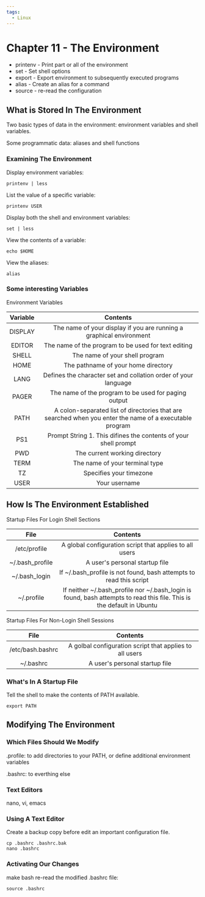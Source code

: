 ```yaml
---
tags:
  - Linux
---
```


# Chapter 11 - The Environment

- printenv - Print part or all of the environment
- set - Set shell options
- export - Export environment to subsequently executed programs
- alias - Create an alias for a command
- source - re-read the configuration

## What is Stored In The Environment

Two basic types of data in the environment: environment variables and shell variables.

Some programmatic data: aliases and shell functions

### Examining The Environment

Display environment variables:

    printenv | less

List the value of a specific variable:

    printenv USER

Display both the shell and environment variables:

    set | less

View the contents of a variable:

    echo $HOME

View the aliases:

    alias

### Some interesting Variables

Environment Variables

| Variable |                                                Contents                                                 |
| :------: | :-----------------------------------------------------------------------------------------------------: |
| DISPLAY  |                   The name of your display if you are running a graphical environment                   |
|  EDITOR  |                           The name of the program to be used for text editing                           |
|  SHELL   |                                     The name of your shell program                                      |
|   HOME   |                                   The pathname of your home directory                                   |
|   LANG   |                     Defines the character set and collation order of your language                      |
|  PAGER   |                          The name of the program to be used for paging output                           |
|   PATH   | A colon-separated list of directories that are searched when you enter the name of a executable program |
|   PS1    |                     Prompt String 1. This difines the contents of your shell prompt                     |
|   PWD    |                                      The current working directory                                      |
|   TERM   |                                     The name of your terminal type                                      |
|    TZ    |                                         Specifies your timezone                                         |
|   USER   |                                              Your username                                              |

## How Is The Environment Established

Startup Files For Login Shell Sections

|      File       |                                                       Contents                                                        |
| :-------------: | :-------------------------------------------------------------------------------------------------------------------: |
|  /etc/profile   |                                A global configuration script that applies to all users                                |
| ~/.bash_profile |                                            A user's personal startup file                                             |
|  ~/.bash_login  |                          If ~/.bash_profile is not found, bash attempts to read this script                           |
|   ~/.profile    | If neither ~/.bash_profile nor ~/.bash_login is found, bash attempts to read this file. This is the default in Ubuntu |

Startup Files For Non-Login Shell Sessions

|       File       |                        Contents                         |
| :--------------: | :-----------------------------------------------------: |
| /etc/bash.bashrc | A golbal configuration script that applies to all users |
|    ~/.bashrc     |             A user's personal startup file              |

### What's In A Startup File

Tell the shell to make the contents of PATH available.

    export PATH

## Modifying The Environment

### Which Files Should We Modify

.profile: to add directories to your PATH, or define additional environment variables

.bashrc: to everthing else

### Text Editors

nano, vi, emacs

### Using A Text Editor

Create a backup copy before edit an important configuration file.

    cp .bashrc .bashrc.bak
    nano .bashrc

### Activating Our Changes

make bash re-read the modified .bashrc file:

    source .bashrc
